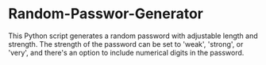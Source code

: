 # Random-Passwor-Generator
This Python script generates a random password with adjustable length and strength. The strength of the password can be set to 'weak', 'strong', or 'very', and there's an option to include numerical digits in the password.
